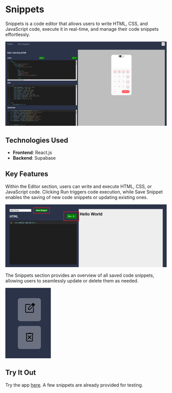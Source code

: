 # Snippets

Snippets is a code editor that allows users to write HTML, CSS, and JavaScript code, execute it in real-time, and manage their code snippets effortlessly.

![Screenshot](./readme-images/Screenshot.png)

## Technologies Used

- **Frontend**: React.js
- **Backend**: Supabase

## Key Features

Within the Editor section, users can write and execute HTML, CSS, or JavaScript code. Clicking Run triggers code execution, while Save Snippet enables the saving of new code snippets or updating existing ones.

![Run code](./readme-images/run.png)

The Snippets section provides an overview of all saved code snippets, allowing users to seamlessly update or delete them as needed.

![Update or delete](./readme-images/update-delete.png)

## Try It Out

Try the app [here](https://snippets-af.netlify.app/). A few snippets are already provided for testing.